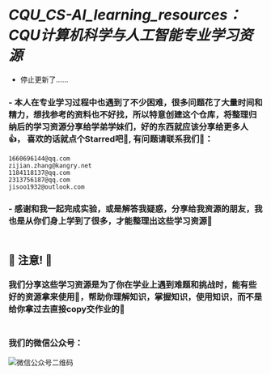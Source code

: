 # ***CQU_CS-AI_learning_resources：CQU计算机科学与人工智能专业学习资源***

- 停止更新了……

### - 本人在专业学习过程中也遇到了不少困难，很多问题花了大量时间和精力，想找参考的资料也不好找，所以特意创建这个仓库，将整理归纳后的学习资源分享给学弟学妹们，好的东西就应该分享给更多人👍， 喜欢的话就点个Starred吧🫶, 有问题请联系我们🤝：
    1660696144@qq.com
    zijian.zhang@kangry.net
    1184118137@qq.com
    2313756187@qq.com
    jisoo1932@outlook.com
### - 感谢和我一起完成实验，或是解答我疑惑，分享给我资源的朋友，我也是从你们身上学到了很多，才能整理出这些学习资源🥰<br><br>
## 🫵  **注意!** 🫵
### 我们分享这些学习资源是为了你在学业上遇到难题和挑战时，能有些好的资源拿来使用💪，帮助你理解知识，掌握知识，使用知识，而不是给你拿过去直接copy交作业的👊<br><br>
### 我们的微信公众号：
![微信公众号二维码](/杂/我的微信公众号.JPG)
